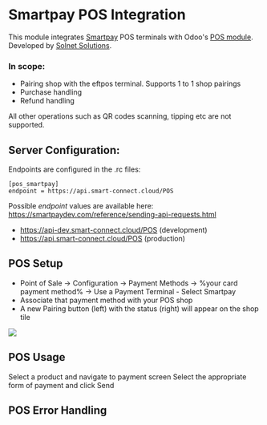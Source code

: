 # Smartpay POS Integration

This module integrates [Smartpay](https://smartpay.co.nz) POS terminals with Odoo's [POS module](https://www.odoo.com/app/point-of-sale-shop). Developed by [Solnet Solutions](https://solnet.co.nz).

### In scope:
- Pairing shop with the eftpos terminal. Supports 1 to 1 shop pairings
- Purchase handling
- Refund handling  
  
All other operations such as QR codes scanning, tipping etc are not supported.

## Server Configuration:
Endpoints are configured in the .rc files:

    [pos_smartpay]
	endpoint = https://api.smart-connect.cloud/POS
		
Possible *endpoint* values are available here: https://smartpaydev.com/reference/sending-api-requests.html


* https://api-dev.smart-connect.cloud/POS (development)
* https://api.smart-connect.cloud/POS (production)

## POS Setup  
- Point of Sale -> Configuration -> Payment Methods -> %your card payment method% -> Use a Payment Terminal - Select Smartpay  
- Associate that payment method with your POS shop  
- A new Pairing button (left) with the status (right) will appear on the shop tile  

![](https://github.com/ykya/pos_smartpay/raw/main/documentation/170018.png)  

## POS Usage  
Select a product and navigate to payment screen
Select the appropriate form of payment and click Send

## POS Error Handling
